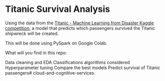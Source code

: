# Titanic Survival Analysis
Using the data from the <a href="https://www.kaggle.com/c/titanic/overview">Titanic - Machine Learning from Disaster Kaggle competition</a>, a model that predicts which passengers survived the Titanic shipwreck will be created.

This will be done using PySpark on Google Colab.

What will you find in this repo:

Data cleaning and EDA
Classifications algorithms considered
Hyperparameter tuning
Compare the best models
Predict survival of Titanic passengers# cloud-and-cognitive-services
